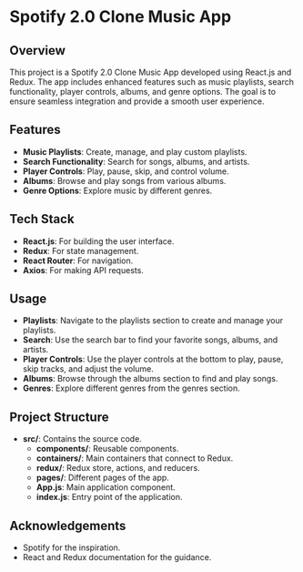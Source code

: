 # Spotify 2.0 Clone Music App

## Overview

This project is a Spotify 2.0 Clone Music App developed using React.js and Redux. The app includes enhanced features such as music playlists, search functionality, player controls, albums, and genre options. The goal is to ensure seamless integration and provide a smooth user experience.

## Features

- **Music Playlists**: Create, manage, and play custom playlists.
- **Search Functionality**: Search for songs, albums, and artists.
- **Player Controls**: Play, pause, skip, and control volume.
- **Albums**: Browse and play songs from various albums.
- **Genre Options**: Explore music by different genres.

## Tech Stack

- **React.js**: For building the user interface.
- **Redux**: For state management.
- **React Router**: For navigation.
- **Axios**: For making API requests.

## Usage

- **Playlists**: Navigate to the playlists section to create and manage your playlists.
- **Search**: Use the search bar to find your favorite songs, albums, and artists.
- **Player Controls**: Use the player controls at the bottom to play, pause, skip tracks, and adjust the volume.
- **Albums**: Browse through the albums section to find and play songs.
- **Genres**: Explore different genres from the genres section.

## Project Structure

- **src/**: Contains the source code.
  - **components/**: Reusable components.
  - **containers/**: Main containers that connect to Redux.
  - **redux/**: Redux store, actions, and reducers.
  - **pages/**: Different pages of the app.
  - **App.js**: Main application component.
  - **index.js**: Entry point of the application.

## Acknowledgements

- Spotify for the inspiration.
- React and Redux documentation for the guidance.